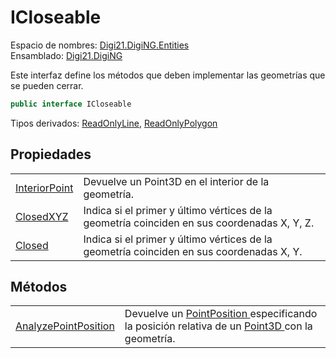 # ICloseable

Espacio de nombres: [Digi21.DigiNG.Entities](../)  
Ensamblado: [Digi21.DigiNG](../../)

Este interfaz define los métodos que deben implementar las geometrías que se pueden cerrar.

```csharp
public interface ICloseable
```

Tipos derivados: [ReadOnlyLine](../readonlyline/), [ReadOnlyPolygon](../readonlypolygon.md)

## Propiedades

|  |  |
| :--- | :--- |
| [InteriorPoint](propiedades/interiorpoint.md) | Devuelve un Point3D en el interior de la geometría. |
| [ClosedXYZ](propiedades/closedxyz.md) | Indica si el primer y último vértices de la geometría coinciden en sus coordenadas X, Y, Z. |
| [Closed](propiedades/closed.md) | Indica si el primer y último vértices de la geometría coinciden en sus coordenadas X, Y. |

## Métodos

|  |  |
| :--- | :--- |
| [AnalyzePointPosition](metodos/analyzepointposition.md) | Devuelve un [PointPosition ](../pointposition.md)especificando la posición relativa de un [Point3D ](../../digi21.math/point3d.md)con la geometría. |

